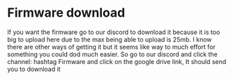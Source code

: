 # Firmware download 
If you want the firmware go to our discord to download it because it is too big to upload here due to the max being able to upload is 25mb.
I know there are other ways of getting it but it seems like way to much effort for something you could dod much easier.
So go to our discord and click the channel: hashtag Firmware and click on the google drive link, It should send you to download it
